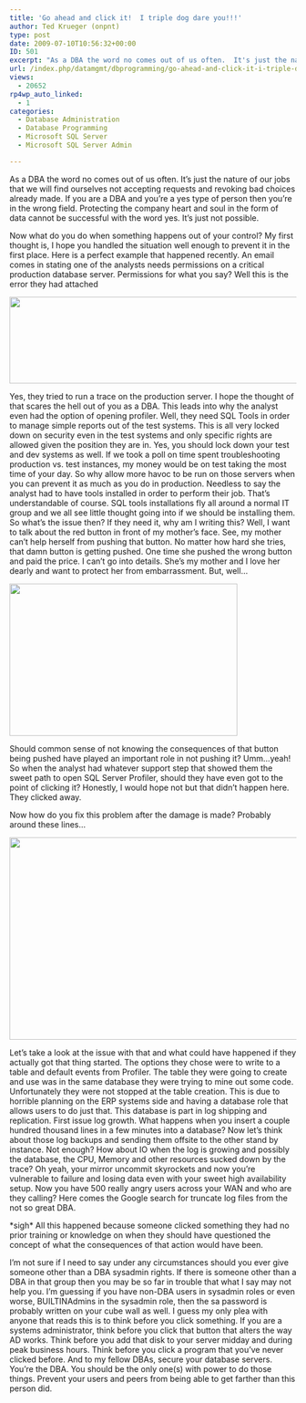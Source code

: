 ```yaml
---
title: 'Go ahead and click it!  I triple dog dare you!!!'
author: Ted Krueger (onpnt)
type: post
date: 2009-07-10T10:56:32+00:00
ID: 501
excerpt: "As a DBA the word no comes out of us often.  It's just the nature of our jobs that we will find ourselves not accepting requests and revoking bad choices already made.  If you are a DBA and you're a yes type of person then you're in the wrong field.  Pr&hellip;"
url: /index.php/datamgmt/dbprogramming/go-ahead-and-click-it-i-triple-dog-dare/
views:
  - 20652
rp4wp_auto_linked:
  - 1
categories:
  - Database Administration
  - Database Programming
  - Microsoft SQL Server
  - Microsoft SQL Server Admin

---
```

As a DBA the word no comes out of us often. It&#8217;s just the nature of our jobs that we will find ourselves not accepting requests and revoking bad choices already made. If you are a DBA and you&#8217;re a yes type of person then you&#8217;re in the wrong field. Protecting the company heart and soul in the form of data cannot be successful with the word yes. It&#8217;s just not possible. 

Now what do you do when something happens out of your control? My first thought is, I hope you handled the situation well enough to prevent it in the first place. Here is a perfect example that happened recently. An email comes in stating one of the analysts needs permissions on a critical production database server. Permissions for what you say? Well this is the error they had attached

<div class="image_block">
  <img src="/wp-content/uploads/blogs/DataMgmt//error_1.gif" alt="" title="" width="754" height="152" />
</div>

Yes, they tried to run a trace on the production server. I hope the thought of that scares the hell out of you as a DBA. This leads into why the analyst even had the option of opening profiler. Well, they need SQL Tools in order to manage simple reports out of the test systems. This is all very locked down on security even in the test systems and only specific rights are allowed given the position they are in. Yes, you should lock down your test and dev systems as well. If we took a poll on time spent troubleshooting production vs. test instances, my money would be on test taking the most time of your day. So why allow more havoc to be run on those servers when you can prevent it as much as you do in production. Needless to say the analyst had to have tools installed in order to perform their job. That&#8217;s understandable of course. SQL tools installations fly all around a normal IT group and we all see little thought going into if we should be installing them. So what&#8217;s the issue then? If they need it, why am I writing this? Well, I want to talk about the red button in front of my mother’s face. See, my mother can&#8217;t help herself from pushing that button. No matter how hard she tries, that damn button is getting pushed. One time she pushed the wrong button and paid the price. I can’t go into details. She’s my mother and I love her dearly and want to protect her from embarrassment. But, well&#8230;

<div class="image_block">
  <img src="/wp-content/uploads/blogs/DataMgmt//triple-dog-dare.jpg" alt="" title="" width="400" height="267" />
</div>

Should common sense of not knowing the consequences of that button being pushed have played an important role in not pushing it? Umm&#8230;yeah! So when the analyst had whatever support step that showed them the sweet path to open SQL Server Profiler, should they have even got to the point of clicking it? Honestly, I would hope not but that didn&#8217;t happen here. They clicked away. 

Now how do you fix this problem after the damage is made? Probably around these lines&#8230;

<div class="image_block">
  <img src="/wp-content/uploads/blogs/DataMgmt//fixinf_it.gif" alt="" title="" width="537" height="355" />
</div>

Let&#8217;s take a look at the issue with that and what could have happened if they actually got that thing started. The options they chose were to write to a table and default events from Profiler. The table they were going to create and use was in the same database they were trying to mine out some code. Unfortunately they were not stopped at the table creation. This is due to horrible planning on the ERP systems side and having a database role that allows users to do just that. This database is part in log shipping and replication. First issue log growth. What happens when you insert a couple hundred thousand lines in a few minutes into a database? Now let&#8217;s think about those log backups and sending them offsite to the other stand by instance. Not enough? How about IO when the log is growing and possibly the database, the CPU, Memory and other resources sucked down by the trace? Oh yeah, your mirror uncommit skyrockets and now you’re vulnerable to failure and losing data even with your sweet high availability setup. Now you have 500 really angry users across your WAN and who are they calling? Here comes the Google search for truncate log files from the not so great DBA. 

\*sigh\* All this happened because someone clicked something they had no prior training or knowledge on when they should have questioned the concept of what the consequences of that action would have been.

I&#8217;m not sure if I need to say under any circumstances should you ever give someone other than a DBA sysadmin rights. If there is someone other than a DBA in that group then you may be so far in trouble that what I say may not help you. I&#8217;m guessing if you have non-DBA users in sysadmin roles or even worse, BUILTINAdmins in the sysadmin role, then the sa password is probably written on your cube wall as well. I guess my only plea with anyone that reads this is to think before you click something. If you are a systems administrator, think before you click that button that alters the way AD works. Think before you add that disk to your server midday and during peak business hours. Think before you click a program that you&#8217;ve never clicked before. And to my fellow DBAs, secure your database servers. You’re the DBA. You should be the only one(s) with power to do those things. Prevent your users and peers from being able to get farther than this person did.